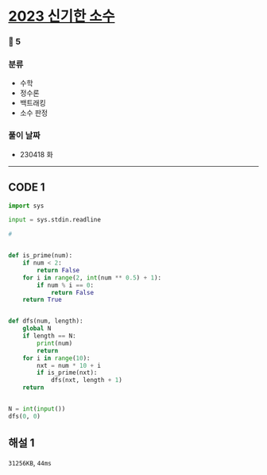 # [2023 신기한 소수](https://www.acmicpc.net/problem/2023)

### 🥇 5

### 분류

- 수학
- 정수론
- 백트래킹
- 소수 판정

### 풀이 날짜

- 230418 화

---

## CODE 1

```python
import sys

input = sys.stdin.readline

#


def is_prime(num):
    if num < 2:
        return False
    for i in range(2, int(num ** 0.5) + 1):
        if num % i == 0:
            return False
    return True


def dfs(num, length):
    global N
    if length == N:
        print(num)
        return
    for i in range(10):
        nxt = num * 10 + i
        if is_prime(nxt):
            dfs(nxt, length + 1)
    return


N = int(input())
dfs(0, 0)

```

## 해설 1

`31256KB`, `44ms`
